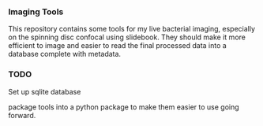 ### Imaging Tools

This repository contains some tools for my live bacterial imaging, especially on the spinning disc confocal using slidebook. They should make it more efficient to image and easier to read the final processed data into a database complete with metadata.


### TODO

Set up sqlite database

package tools into a python package to make them easier to use going forward. 